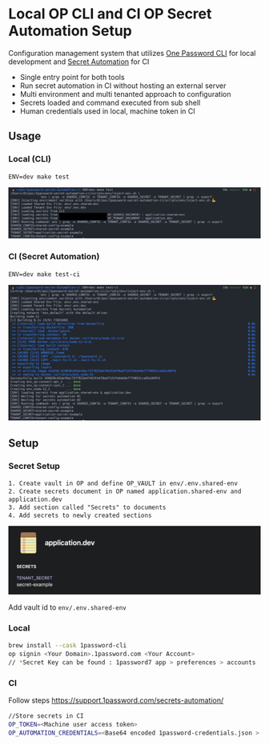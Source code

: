 # Local OP CLI and CI OP Secret Automation Setup

Configuration management system that utilizes [One Password CLI](http://squarespace.com/ "One Password CLI") for local development and [Secret Automation](https://1password.com/secrets/ "Secret Automation") for CI

- Single entry point for both tools
- Run secret automation in CI without hosting an external server
- Multi environment and multi tenanted approach to configuration
- Secrets loaded and command executed from sub shell
- Human credentials used in local, machine token in CI

## Usage

### Local (CLI)
```
ENV=dev make test
```
![CLI Example](./images/cli-example.png "CLI Example")

### CI (Secret Automation)
```
ENV=dev make test-ci
```
![Secret Automation Example](./images/secret-automation-example.png "Secret Automation Example")

## Setup

### Secret Setup

```
1. Create vault in OP and define OP_VAULT in env/.env.shared-env
2. Create secrets document in OP named application.shared-env and application.dev
3. Add section called "Secrets" to documents
4. Add secrets to newly created sections
```

![Secret Doc Example](./images/secret-doc-example.png)

Add vault id to `env/.env.shared-env`

###  Local
```bash
brew install --cask 1password-cli
op signin <Your Domain>.1password.com <Your Account>
// *Secret Key can be found : 1password7 app > preferences > accounts
```

### CI
Follow steps https://support.1password.com/secrets-automation/

```bash
//Store secrets in CI
OP_TOKEN=<Machine user access token>
OP_AUTOMATION_CREDENTIALS=<Base64 encoded 1password-credentials.json >
```
